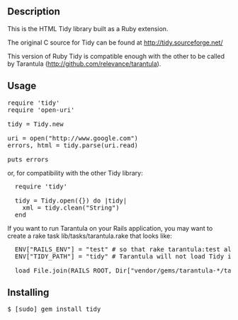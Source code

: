 Description
-----------

This is the HTML Tidy library built as a Ruby extension.

The original C source for Tidy can be found at http://tidy.sourceforge.net/

This version of Ruby Tidy is compatible enough with the other to be called by Tarantula (http://github.com/relevance/tarantula).

Usage
-----

<pre>
require 'tidy'
require 'open-uri'

tidy = Tidy.new

uri = open("http://www.google.com")
errors, html = tidy.parse(uri.read)

puts errors
</pre>

or, for compatibility with the other Tidy library:

<pre>
  require 'tidy'

  tidy = Tidy.open({}) do |tidy|
    xml = tidy.clean("<html><body>String</body></html>")
  end
</pre>

If you want to run Tarantula on your Rails application, you may want to create a rake task lib/tasks/tarantula.rake that looks like:

<pre>
  ENV["RAILS_ENV"] = "test" # so that rake tarantula:test always runs in your test env
  ENV["TIDY_PATH"] = "tidy" # Tarantula will not load Tidy if this is not set

  load File.join(RAILS_ROOT, Dir["vendor/gems/tarantula-*/tasks/*.rake"])
</pre>

Installing
----------

<pre>
$ [sudo] gem install tidy
</pre>


